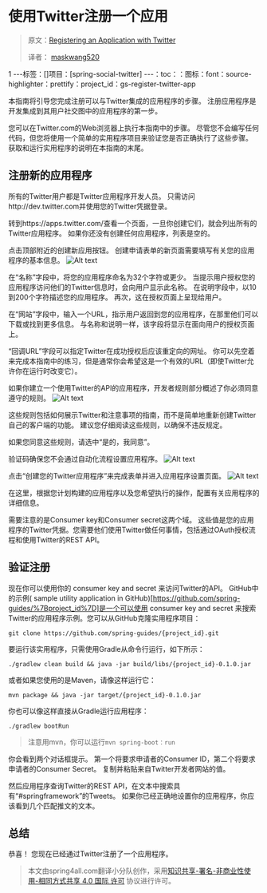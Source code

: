 # 使用Twitter注册一个应用

> 原文：[Registering an Application with Twitter](https://spring.io/guides/gs/register-twitter-app/)
>
> 译者： [maskwang520](https://github.com/maskwang520)
>
> 

1 ---标签：[]项目：[spring-social-twitter] ---：toc：：图标：font：source-highlighter：prettify：project_id：gs-register-twitter-app

本指南将引导您完成注册可以与Twitter集成的应用程序的步骤。 注册应用程序是开发集成到其用户社交图中的应用程序的第一步。

您可以在Twitter.com的Web浏览器上执行本指南中的步骤。 尽管您不会编写任何代码，但您将使用一个简单的实用程序项目来验证您是否正确执行了这些步骤。 获取和运行实用程序的说明在本指南的末尾。

## 注册新的应用程序

所有的Twitter用户都是Twitter应用程序开发人员。 只需访问http://dev.twitter.com并使用您的Twitter凭据登录。

转到https://apps.twitter.com/查看一个页面，一旦你创建它们，就会列出所有的Twitter应用程序。 如果你还没有创建任何应用程序，列表是空的。

点击顶部附近的创建新应用按钮。 创建申请表单的新页面需要填写有关您的应用程序的基本信息。
![Alt text](https://spring.io/guides/gs/register-twitter-app/images/tw-create-app.png)

在“名称”字段中，将您的应用程序命名为32个字符或更少。 当提示用户授权您的应用程序访问他们的Twitter信息时，会向用户显示此名称。 在说明字段中，以10到200个字符描述您的应用程序。 再次，这在授权页面上呈现给用户。

在“网站”字段中，输入一个URL，指示用户返回到您的应用程序，在那里他们可以下载或找到更多信息。 与名称和说明一样，该字段将显示在面向用户的授权页面上。

“回调URL”字段可以指定Twitter在成功授权后应该重定向的网址。 你可以先空着来完成本指南中的练习，但是通常你会希望这是一个有效的URL（即使Twitter允许你在运行时改变它）。

如果你建立一个使用Twitter的API的应用程序，开发者规则部分概述了你必须同意遵守的规则。
![Alt text](https://spring.io/guides/gs/register-twitter-app/images/tw-rules-of-road.png)

这些规则包括如何展示Twitter和注意事项的指南，而不是简单地重新创建Twitter自己的客户端的功能。 建议您仔细阅读这些规则，以确保不违反规定。

如果您同意这些规则，请选中“是的，我同意”。

验证码确保您不会通过自动化流程设置应用程序。
![Alt text](https://spring.io/guides/gs/register-twitter-app/images/tw-captcha.png)

点击“创建您的Twitter应用程序”来完成表单并进入应用程序设置页面。
![Alt text](https://spring.io/guides/gs/register-twitter-app/images/tw-app-details.png)

在这里，根据您计划构建的应用程序以及您希望执行的操作，配置有关应用程序的详细信息。

需要注意的是Consumer key和Consumer secret这两个域。 这些值是您的应用程序的Twitter凭据。您需要他们使用Twitter做任何事情，包括通过OAuth授权流程和使用Twitter的REST API。

## 验证注册
现在你可以使用你的 consumer key and secret 来访问Twitter的API。 GitHub中的示例( sample utility application in GitHub)[https://github.com/spring-guides/%7Bproject_id%7D]是一个可以使用 consumer key and secret 来搜索Twitter的应用程序示例。您可以从GitHub克隆实用程序项目：

```shell
git clone https://github.com/spring-guides/{project_id}.git
```
要运行该实用程序，只需使用Gradle从命令行运行，如下所示：
```shell
./gradlew clean build && java -jar build/libs/{project_id}-0.1.0.jar
```
或者如果您使用的是Maven，请像这样运行它：
```shell
mvn package && java -jar target/{project_id}-0.1.0.jar
```
你也可以像这样直接从Gradle运行应用程序：
```shell
./gradlew bootRun
```
> 注意用mvn，你可以运行`mvn spring-boot：run`

你会看到两个对话框提示。 第一个将要求申请者的Consumer ID，第二个将要求申请者的Consumer Secret。 复制并粘贴来自Twitter开发者网站的值。

然后应用程序查询Twitter的REST API，在文本中搜索具有“#springframework”的Tweets。 如果你已经正确地设置你的应用程序，你应该看到几个匹配推文的文本。

## 总结
恭喜！ 您现在已经通过Twitter注册了一个应用程序。

> 本文由spring4all.com翻译小分队创作，采用[知识共享-署名-非商业性使用-相同方式共享 4.0 国际 许可](http://creativecommons.org/licenses/by-nc-sa/4.0/) 协议进行许可。
